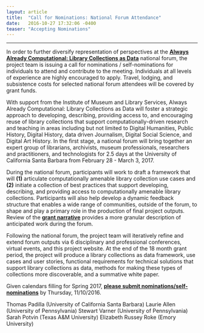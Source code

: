 ```yaml
---
layout: article
title:  "Call for Nominations: National Forum Attendance"
date:   2016-10-27 17:32:06 -0400
teaser: "Accepting Nominations"
---
```

---
In order to further diversify representation of perspectives at the [**Always Already Computational: Library Collections as Data**](https://www.imls.gov/grants/awarded/LG-73-16-0096-16) national forum, the project team is issuing a call for nominations / self-nominations for individuals to attend and contribute to the meeting. Individuals at all levels of experience are highly encouraged to apply. Travel, lodging, and subsistence costs for selected national forum attendees will be covered by grant funds. 

With support from the Institute of Museum and Library Services, Always Already Computational: Library Collections as Data will foster a strategic approach to developing, describing, providing access to, and encouraging reuse of library collections that support computationally-driven research and teaching in areas including but not limited to Digital Humanities, Public History, Digital History, data driven Journalism, Digital Social Science, and Digital Art History.  In the first stage, a national forum will bring together an expert group of librarians, archivists, museum professionals, researchers and practitioners, and technologists for 2.5 days at the University of California Santa Barbara from February 28 - March 3, 2017. 

During the national forum, participants will work to draft a framework that will **(1)** articulate computationally amenable library collection use cases and **(2)** initiate a collection of best practices that support developing, describing, and providing access to computationally amenable library collections. Participants will also help develop a dynamic feedback structure that enables a wide range of communities, outside of the forum, to shape and play a primary role in the production of final project outputs. Review of the [**grant narrative**](https://www.imls.gov/grants/awarded/LG-73-16-0096-16) provides a more granular description of anticipated work during the forum. 

Following the national forum, the project team will iteratively refine and extend forum outputs via 6 disciplinary and professional conferences, virtual events, and this project website. At the end of the 18 month grant period, the project will produce a library collections as data framework, use cases and user stories, functional requirements for technical solutions that support library collections as data, methods for making these types of collections more discoverable, and a summative white paper. 

Given calendars filling for Spring 2017, [**please submit nominations/self-nominations**](https://docs.google.com/forms/d/e/1FAIpQLSesPxgwaDqhnbew_IWg5juTCnZVNNj5gkpCvIGwJ7F4ehfoOg/viewform) by Thursday, 11/10/2016.

Thomas Padilla (University of California Santa Barbara)
Laurie Allen (University of Pennsylvania)
Stewart Varner (University of Pennsylvania)
Sarah Potvin (Texas A&M University)
Elizabeth Russey Roke (Emory University)
